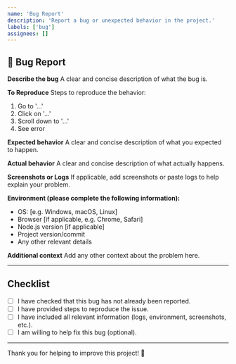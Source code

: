 ```yaml
---
name: 'Bug Report'
description: 'Report a bug or unexpected behavior in the project.'
labels: ['bug']
assignees: []
---
```


## 🐞 Bug Report

**Describe the bug**
A clear and concise description of what the bug is.

**To Reproduce**
Steps to reproduce the behavior:

1. Go to '...'
2. Click on '...'
3. Scroll down to '...'
4. See error

**Expected behavior**
A clear and concise description of what you expected to happen.

**Actual behavior**
A clear and concise description of what actually happens.

**Screenshots or Logs**
If applicable, add screenshots or paste logs to help explain your problem.

**Environment (please complete the following information):**

- OS: [e.g. Windows, macOS, Linux]
- Browser [if applicable, e.g. Chrome, Safari]
- Node.js version [if applicable]
- Project version/commit
- Any other relevant details

**Additional context**
Add any other context about the problem here.

---

## Checklist

- [ ] I have checked that this bug has not already been reported.
- [ ] I have provided steps to reproduce the issue.
- [ ] I have included all relevant information (logs, environment, screenshots, etc.).
- [ ] I am willing to help fix this bug (optional).

---

Thank you for helping to improve this project! 🙌
